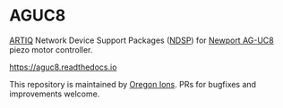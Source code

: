 # AGUC8
[ARTIQ](https://github.com/m-labs/artiq) Network Device Support Packages ([NDSP](https://m-labs.hk/artiq/manual/developing_a_ndsp.html)) for [Newport AG-UC8](https://www.newport.com/p/AG-UC8PC) piezo motor controller.

https://aguc8.readthedocs.io

This repository is maintained by [Oregon Ions](https://github.com/OregonIons).
PRs for bugfixes and improvements welcome.
